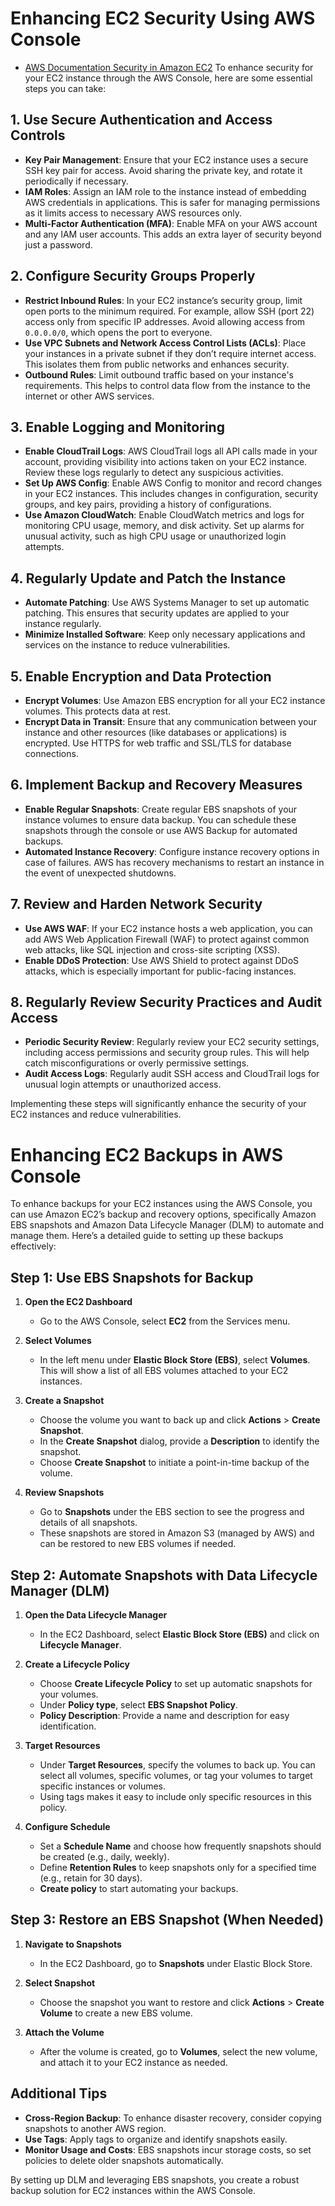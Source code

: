  <!-- I am using ec2 service i want to enhance my security how can i achieve it -->
 # Enhancing EC2 Security Using AWS Console
- [AWS Documentation Security in Amazon EC2](https://docs.aws.amazon.com/AWSEC2/latest/UserGuide/ec2-security.html)
To enhance security for your EC2 instance through the AWS Console, here are some essential steps you can take:

## 1. Use Secure Authentication and Access Controls

- **Key Pair Management**: Ensure that your EC2 instance uses a secure SSH key pair for access. Avoid sharing the private key, and rotate it periodically if necessary.
- **IAM Roles**: Assign an IAM role to the instance instead of embedding AWS credentials in applications. This is safer for managing permissions as it limits access to necessary AWS resources only.
- **Multi-Factor Authentication (MFA)**: Enable MFA on your AWS account and any IAM user accounts. This adds an extra layer of security beyond just a password.

## 2. Configure Security Groups Properly

- **Restrict Inbound Rules**: In your EC2 instance’s security group, limit open ports to the minimum required. For example, allow SSH (port 22) access only from specific IP addresses. Avoid allowing access from `0.0.0.0/0`, which opens the port to everyone.
- **Use VPC Subnets and Network Access Control Lists (ACLs)**: Place your instances in a private subnet if they don’t require internet access. This isolates them from public networks and enhances security.
- **Outbound Rules**: Limit outbound traffic based on your instance's requirements. This helps to control data flow from the instance to the internet or other AWS services.

## 3. Enable Logging and Monitoring

- **Enable CloudTrail Logs**: AWS CloudTrail logs all API calls made in your account, providing visibility into actions taken on your EC2 instance. Review these logs regularly to detect any suspicious activities.
- **Set Up AWS Config**: Enable AWS Config to monitor and record changes in your EC2 instances. This includes changes in configuration, security groups, and key pairs, providing a history of configurations.
- **Use Amazon CloudWatch**: Enable CloudWatch metrics and logs for monitoring CPU usage, memory, and disk activity. Set up alarms for unusual activity, such as high CPU usage or unauthorized login attempts.

## 4. Regularly Update and Patch the Instance

- **Automate Patching**: Use AWS Systems Manager to set up automatic patching. This ensures that security updates are applied to your instance regularly.
- **Minimize Installed Software**: Keep only necessary applications and services on the instance to reduce vulnerabilities.

## 5. Enable Encryption and Data Protection

- **Encrypt Volumes**: Use Amazon EBS encryption for all your EC2 instance volumes. This protects data at rest.
- **Encrypt Data in Transit**: Ensure that any communication between your instance and other resources (like databases or applications) is encrypted. Use HTTPS for web traffic and SSL/TLS for database connections.

## 6. Implement Backup and Recovery Measures

- **Enable Regular Snapshots**: Create regular EBS snapshots of your instance volumes to ensure data backup. You can schedule these snapshots through the console or use AWS Backup for automated backups.
- **Automated Instance Recovery**: Configure instance recovery options in case of failures. AWS has recovery mechanisms to restart an instance in the event of unexpected shutdowns.

## 7. Review and Harden Network Security

- **Use AWS WAF**: If your EC2 instance hosts a web application, you can add AWS Web Application Firewall (WAF) to protect against common web attacks, like SQL injection and cross-site scripting (XSS).
- **Enable DDoS Protection**: Use AWS Shield to protect against DDoS attacks, which is especially important for public-facing instances.

## 8. Regularly Review Security Practices and Audit Access

- **Periodic Security Review**: Regularly review your EC2 security settings, including access permissions and security group rules. This will help catch misconfigurations or overly permissive settings.
- **Audit Access Logs**: Regularly audit SSH access and CloudTrail logs for unusual login attempts or unauthorized access.

Implementing these steps will significantly enhance the security of your EC2 instances and reduce vulnerabilities.


<!-- I am using ec2 service i want to enhance my backup how can i achieve it -->
# Enhancing EC2 Backups in AWS Console

To enhance backups for your EC2 instances using the AWS Console, you can use Amazon EC2’s backup and recovery options, specifically Amazon EBS snapshots and Amazon Data Lifecycle Manager (DLM) to automate and manage them. Here’s a detailed guide to setting up these backups effectively:

## Step 1: Use EBS Snapshots for Backup

1. **Open the EC2 Dashboard**
   - Go to the AWS Console, select **EC2** from the Services menu.

2. **Select Volumes**
   - In the left menu under **Elastic Block Store (EBS)**, select **Volumes**. This will show a list of all EBS volumes attached to your EC2 instances.

3. **Create a Snapshot**
   - Choose the volume you want to back up and click **Actions** > **Create Snapshot**.
   - In the **Create Snapshot** dialog, provide a **Description** to identify the snapshot.
   - Choose **Create Snapshot** to initiate a point-in-time backup of the volume.

4. **Review Snapshots**
   - Go to **Snapshots** under the EBS section to see the progress and details of all snapshots.
   - These snapshots are stored in Amazon S3 (managed by AWS) and can be restored to new EBS volumes if needed.

## Step 2: Automate Snapshots with Data Lifecycle Manager (DLM)

1. **Open the Data Lifecycle Manager**
   - In the EC2 Dashboard, select **Elastic Block Store (EBS)** and click on **Lifecycle Manager**.

2. **Create a Lifecycle Policy**
   - Choose **Create Lifecycle Policy** to set up automatic snapshots for your volumes.
   - Under **Policy type**, select **EBS Snapshot Policy**.
   - **Policy Description**: Provide a name and description for easy identification.

3. **Target Resources**
   - Under **Target Resources**, specify the volumes to back up. You can select all volumes, specific volumes, or tag your volumes to target specific instances or volumes.
   - Using tags makes it easy to include only specific resources in this policy.

4. **Configure Schedule**
   - Set a **Schedule Name** and choose how frequently snapshots should be created (e.g., daily, weekly).
   - Define **Retention Rules** to keep snapshots only for a specified time (e.g., retain for 30 days).
   - **Create policy** to start automating your backups.

## Step 3: Restore an EBS Snapshot (When Needed)

1. **Navigate to Snapshots**
   - In the EC2 Dashboard, go to **Snapshots** under Elastic Block Store.

2. **Select Snapshot**
   - Choose the snapshot you want to restore and click **Actions** > **Create Volume** to create a new EBS volume.

3. **Attach the Volume**
   - After the volume is created, go to **Volumes**, select the new volume, and attach it to your EC2 instance as needed.

## Additional Tips

- **Cross-Region Backup**: To enhance disaster recovery, consider copying snapshots to another AWS region.
- **Use Tags**: Apply tags to organize and identify snapshots easily.
- **Monitor Usage and Costs**: EBS snapshots incur storage costs, so set policies to delete older snapshots automatically.

By setting up DLM and leveraging EBS snapshots, you create a robust backup solution for EC2 instances within the AWS Console.
